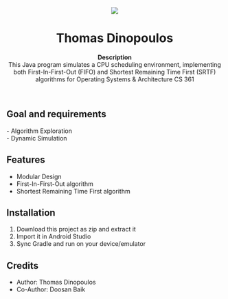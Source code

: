 <div align="center"><img src="app/src/main/res/mipmap-xhdpi/ic_launcher.png"></div>
<h1 align="center">Thomas Dinopoulos</h1>
<p align="center"><strong>Description</strong>
<br>This Java program simulates a CPU scheduling environment, implementing both First-In-First-Out (FIFO) and Shortest Remaining Time First (SRTF) algorithms for Operating Systems & Architecture CS 361</p>
<br/>

<h2>Goal and requirements</h2>
- Algorithm Exploration
<br/>
- Dynamic Simulation


<h2>Features</h2>

- Modular Design
- First-In-First-Out algorithm
- Shortest Remaining Time First algorithm

<h2>Installation</h2>

1. Download this project as zip and extract it
2. Import it in Android Studio
3. Sync Gradle and run on your device/emulator

<h2>Credits</h2>

- Author: Thomas Dinopoulos
- Co-Author: Doosan Baik

